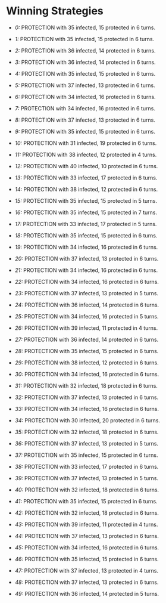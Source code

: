 # Winning Strategies

* _0:_ PROTECTION with 35 infected, 15 protected in 6 turns.


* _1:_ PROTECTION with 35 infected, 15 protected in 6 turns.


* _2:_ PROTECTION with 36 infected, 14 protected in 6 turns.


* _3:_ PROTECTION with 36 infected, 14 protected in 6 turns.


* _4:_ PROTECTION with 35 infected, 15 protected in 6 turns.


* _5:_ PROTECTION with 37 infected, 13 protected in 6 turns.


* _6:_ PROTECTION with 34 infected, 16 protected in 6 turns.


* _7:_ PROTECTION with 34 infected, 16 protected in 6 turns.


* _8:_ PROTECTION with 37 infected, 13 protected in 6 turns.


* _9:_ PROTECTION with 35 infected, 15 protected in 6 turns.


* _10:_ PROTECTION with 31 infected, 19 protected in 6 turns.


* _11:_ PROTECTION with 38 infected, 12 protected in 4 turns.


* _12:_ PROTECTION with 40 infected, 10 protected in 6 turns.


* _13:_ PROTECTION with 33 infected, 17 protected in 6 turns.


* _14:_ PROTECTION with 38 infected, 12 protected in 6 turns.


* _15:_ PROTECTION with 35 infected, 15 protected in 5 turns.


* _16:_ PROTECTION with 35 infected, 15 protected in 7 turns.


* _17:_ PROTECTION with 33 infected, 17 protected in 5 turns.


* _18:_ PROTECTION with 35 infected, 15 protected in 6 turns.


* _19:_ PROTECTION with 34 infected, 16 protected in 6 turns.


* _20:_ PROTECTION with 37 infected, 13 protected in 6 turns.


* _21:_ PROTECTION with 34 infected, 16 protected in 6 turns.


* _22:_ PROTECTION with 34 infected, 16 protected in 6 turns.


* _23:_ PROTECTION with 37 infected, 13 protected in 5 turns.


* _24:_ PROTECTION with 36 infected, 14 protected in 6 turns.


* _25:_ PROTECTION with 34 infected, 16 protected in 5 turns.


* _26:_ PROTECTION with 39 infected, 11 protected in 4 turns.


* _27:_ PROTECTION with 36 infected, 14 protected in 6 turns.


* _28:_ PROTECTION with 35 infected, 15 protected in 6 turns.


* _29:_ PROTECTION with 38 infected, 12 protected in 6 turns.


* _30:_ PROTECTION with 34 infected, 16 protected in 6 turns.


* _31:_ PROTECTION with 32 infected, 18 protected in 6 turns.


* _32:_ PROTECTION with 37 infected, 13 protected in 6 turns.


* _33:_ PROTECTION with 34 infected, 16 protected in 6 turns.


* _34:_ PROTECTION with 30 infected, 20 protected in 6 turns.


* _35:_ PROTECTION with 32 infected, 18 protected in 6 turns.


* _36:_ PROTECTION with 37 infected, 13 protected in 5 turns.


* _37:_ PROTECTION with 35 infected, 15 protected in 6 turns.


* _38:_ PROTECTION with 33 infected, 17 protected in 6 turns.


* _39:_ PROTECTION with 37 infected, 13 protected in 5 turns.


* _40:_ PROTECTION with 32 infected, 18 protected in 6 turns.


* _41:_ PROTECTION with 35 infected, 15 protected in 6 turns.


* _42:_ PROTECTION with 32 infected, 18 protected in 6 turns.


* _43:_ PROTECTION with 39 infected, 11 protected in 4 turns.


* _44:_ PROTECTION with 37 infected, 13 protected in 6 turns.


* _45:_ PROTECTION with 34 infected, 16 protected in 6 turns.


* _46:_ PROTECTION with 35 infected, 15 protected in 6 turns.


* _47:_ PROTECTION with 37 infected, 13 protected in 4 turns.


* _48:_ PROTECTION with 37 infected, 13 protected in 6 turns.


* _49:_ PROTECTION with 36 infected, 14 protected in 5 turns.


